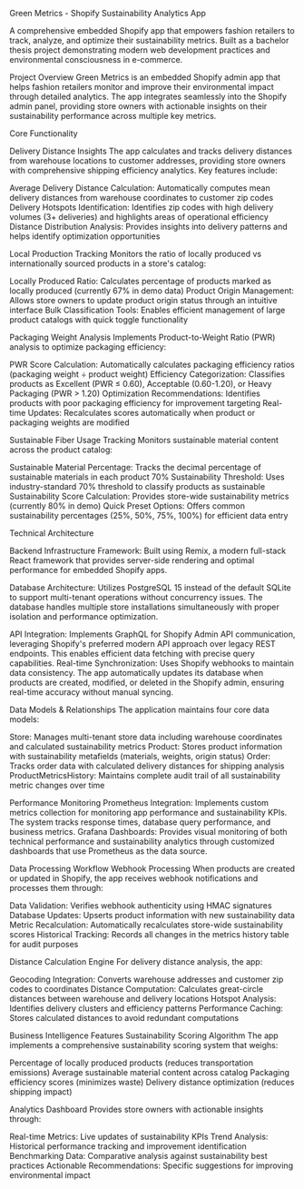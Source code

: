 Green Metrics - Shopify Sustainability Analytics App

A comprehensive embedded Shopify app that empowers fashion retailers to track, analyze, and optimize their sustainability metrics. Built as a bachelor thesis project demonstrating modern web development practices and environmental consciousness in e-commerce.

Project Overview
Green Metrics is an embedded Shopify admin app that helps fashion retailers monitor and improve their environmental impact through detailed analytics. The app integrates seamlessly into the Shopify admin panel, providing store owners with actionable insights on their sustainability performance across multiple key metrics.

Core Functionality

Delivery Distance Insights
The app calculates and tracks delivery distances from warehouse locations to customer addresses, providing store owners with comprehensive shipping efficiency analytics. Key features include:

Average Delivery Distance Calculation: Automatically computes mean delivery distances from warehouse coordinates to customer zip codes
Delivery Hotspots Identification: Identifies zip codes with high delivery volumes (3+ deliveries) and highlights areas of operational efficiency
Distance Distribution Analysis: Provides insights into delivery patterns and helps identify optimization opportunities

Local Production Tracking
Monitors the ratio of locally produced vs internationally sourced products in a store's catalog:

Locally Produced Ratio: Calculates percentage of products marked as locally produced (currently 67% in demo data)
Product Origin Management: Allows store owners to update product origin status through an intuitive interface
Bulk Classification Tools: Enables efficient management of large product catalogs with quick toggle functionality

Packaging Weight Analysis
Implements Product-to-Weight Ratio (PWR) analysis to optimize packaging efficiency:

PWR Score Calculation: Automatically calculates packaging efficiency ratios (packaging weight ÷ product weight)
Efficiency Categorization: Classifies products as Excellent (PWR ≤ 0.60), Acceptable (0.60-1.20), or Heavy Packaging (PWR > 1.20)
Optimization Recommendations: Identifies products with poor packaging efficiency for improvement targeting
Real-time Updates: Recalculates scores automatically when product or packaging weights are modified

Sustainable Fiber Usage Tracking
Monitors sustainable material content across the product catalog:

Sustainable Material Percentage: Tracks the decimal percentage of sustainable materials in each product
70% Sustainability Threshold: Uses industry-standard 70% threshold to classify products as sustainable
Sustainability Score Calculation: Provides store-wide sustainability metrics (currently 80% in demo)
Quick Preset Options: Offers common sustainability percentages (25%, 50%, 75%, 100%) for efficient data entry

Technical Architecture

Backend Infrastructure
Framework: Built using Remix, a modern full-stack React framework that provides server-side rendering and optimal performance for embedded Shopify apps.

Database Architecture: Utilizes PostgreSQL 15 instead of the default SQLite to support multi-tenant operations without concurrency issues. The database handles multiple store installations simultaneously with proper isolation and performance optimization.

API Integration: Implements GraphQL for Shopify Admin API communication, leveraging Shopify's preferred modern API approach over legacy REST endpoints. This enables efficient data fetching with precise query capabilities.
Real-time Synchronization: Uses Shopify webhooks to maintain data consistency. The app automatically updates its database when products are created, modified, or deleted in the Shopify admin, ensuring real-time accuracy without manual syncing.

Data Models & Relationships
The application maintains four core data models:

Store: Manages multi-tenant store data including warehouse coordinates and calculated sustainability metrics
Product: Stores product information with sustainability metafields (materials, weights, origin status)
Order: Tracks order data with calculated delivery distances for shipping analysis
ProductMetricsHistory: Maintains complete audit trail of all sustainability metric changes over time

Performance Monitoring
Prometheus Integration: Implements custom metrics collection for monitoring app performance and sustainability KPIs. The system tracks response times, database query performance, and business metrics.
Grafana Dashboards: Provides visual monitoring of both technical performance and sustainability analytics through customized dashboards that use Prometheus as the data source.

Data Processing Workflow
Webhook Processing
When products are created or updated in Shopify, the app receives webhook notifications and processes them through:

Data Validation: Verifies webhook authenticity using HMAC signatures
Database Updates: Upserts product information with new sustainability data
Metric Recalculation: Automatically recalculates store-wide sustainability scores
Historical Tracking: Records all changes in the metrics history table for audit purposes

Distance Calculation Engine
For delivery distance analysis, the app:

Geocoding Integration: Converts warehouse addresses and customer zip codes to coordinates
Distance Computation: Calculates great-circle distances between warehouse and delivery locations
Hotspot Analysis: Identifies delivery clusters and efficiency patterns
Performance Caching: Stores calculated distances to avoid redundant computations

Business Intelligence Features
Sustainability Scoring Algorithm
The app implements a comprehensive sustainability scoring system that weighs:

Percentage of locally produced products (reduces transportation emissions)
Average sustainable material content across catalog
Packaging efficiency scores (minimizes waste)
Delivery distance optimization (reduces shipping impact)

Analytics Dashboard
Provides store owners with actionable insights through:

Real-time Metrics: Live updates of sustainability KPIs
Trend Analysis: Historical performance tracking and improvement identification
Benchmarking Data: Comparative analysis against sustainability best practices
Actionable Recommendations: Specific suggestions for improving environmental impact